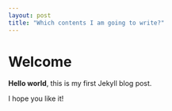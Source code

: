```yaml
---
layout: post
title: "Which contents I am going to write?"
---
```


# Welcome
**Hello world**, this is my first Jekyll blog post.

I hope you like it!